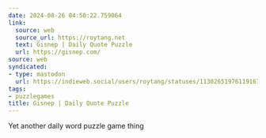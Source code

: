 ```yaml
---
date: 2024-08-26 04:50:22.759064
link:
  source: web
  source_url: https://roytang.net
  text: Gisnep | Daily Quote Puzzle
  url: https://gisnep.com/
source: web
syndicated:
- type: mastodon
  url: https://indieweb.social/users/roytang/statuses/113026519761191675
tags:
- puzzlegames
title: Gisnep | Daily Quote Puzzle
---
```


Yet another daily word puzzle game thing